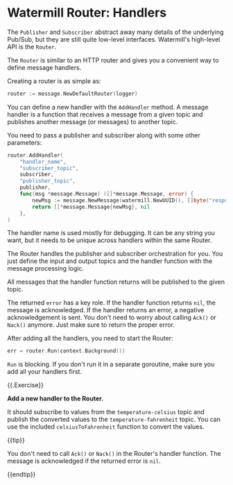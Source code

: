 # Watermill Router: Handlers

The `Publisher` and `Subscriber` abstract away many details of the underlying Pub/Sub, but they are still quite low-level interfaces. 
Watermill's high-level API is the `Router`.

The `Router` is similar to an HTTP router and gives you a convenient way to define message handlers.

Creating a router is as simple as:

```go
router := message.NewDefaultRouter(logger)
```

You can define a new handler with the `AddHandler` method. A message handler is a function that
receives a message from a given topic and publishes another message (or messages) to another topic.

You need to pass a publisher and subscriber along with some other parameters:

```go
router.AddHandler(
	"handler_name", 
	"subscriber_topic", 
	subscriber, 
	"publisher_topic", 
	publisher, 
	func(msg *message.Message) ([]*message.Message, error) {
		newMsg := message.NewMessage(watermill.NewUUID(), []byte("response"))
		return []*message.Message{newMsg}, nil
	},
)
```

The handler name is used mostly for debugging.
It can be any string you want, but it needs to be unique across handlers within the same Router.

The Router handles the publisher and subscriber orchestration for you.
You just define the input and output topics and the handler function with the message processing logic.

All messages that the handler function returns will be published to the given topic.

The returned `error` has a key role.
If the handler function returns `nil`, the message is acknowledged.
If the handler returns an error, a negative acknowledgement is sent.
You don't need to worry about calling `Ack()` or `Nack()` anymore.
Just make sure to return the proper error.

After adding all the handlers, you need to start the Router:

```go
err = router.Run(context.Background())
```

`Run` is blocking. If you don't run it in a separate goroutine, make sure you add all your handlers first.

{{.Exercise}}

**Add a new handler to the Router.**

It should subscribe to values from the `temperature-celsius` topic and publish the converted values to the `temperature-fahrenheit` topic.
You can use the included `celsiusToFahrenheit` function to convert the values.

{{tip}}

You don't need to call `Ack()` or `Nack()` in the Router's handler function.
The message is acknowledged if the returned error is `nil`.

{{endtip}}
